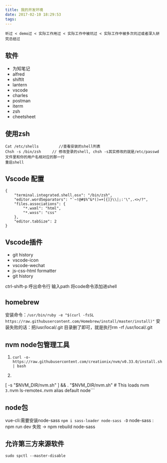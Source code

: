 ```yaml
---
title: 我的开发环境
date: 2017-02-10 18:29:53
tags:
---
```


``` 听过 < demo过 < 实际工作用过 < 实际工作中被坑过 < 实际工作中被多次坑过或者深入研究总结过 ```

## 软件 ##

- 为知笔记
- alfred
- shiftlt
- lantern
- vscode
- charles
- postman
- iterm
- zsh
- cheetsheet

## 使用zsh ##

```
Cat /etc/shells         //查看安装的shell列表
Chsh -s /bin/zsh     // 修改登录的shell, chsh -s其实修改的就是/etc/passwd文件里和你的用户名相对应的那一行
重启shell
```

## Vscode 配置 ##
```
{
    "terminal.integrated.shell.osx": "/bin/zsh",
    "editor.wordSeparators": "`~!@#$%^&*()=+[{]}\\|;:'\",.<>/?",
    "files.associations": {
        "*.wxml": "html",
        "*.wxss": "css"
    },
    "editor.tabSize": 2
}
```

## Vscode插件 ##
- git history
- vscode-icon
- vscode-wechat
- js-css-html formatter
- git history

ctrl-shift-p  呼出命令行 输入path 将code命令添加进shell

## homebrew ##

安装命令：``` /usr/bin/ruby -e "$(curl -fsSL https://raw.githubusercontent.com/Homebrew/install/master/install)" ```
安装失败的话：把/usr/local/.git 目录删了即可，就是执行rm -rf /usr/local/.git

## nvm node包管理工具 ##

1.  ```curl -o- https://raw.githubusercontent.com/creationix/nvm/v0.33.0/install.sh | bash ``` 
2. ``` export NVM_DIR="$HOME/.nvm"
[ -s "$NVM_DIR/nvm.sh" ] && . "$NVM_DIR/nvm.sh" # This loads nvm ```
3. ```nvm ls-remote```
4. ```nvm alias default node```

## node包 ##
vue-cli:需要安装node-sass ``` npm i sass-loader node-sass -D ``` 
node-sass : npm run dev 失败 -> npm rebuild node-sass

## 允许第三方来源软件 ##

``` sudo spctl --master-disable ```







